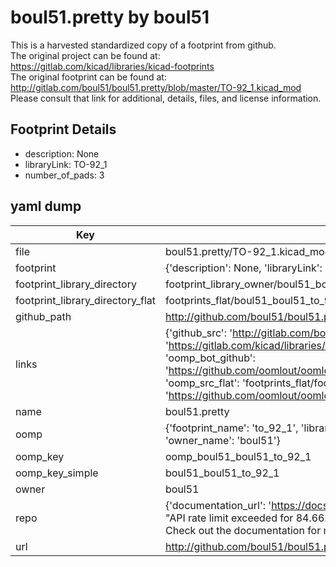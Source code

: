 # boul51.pretty by boul51  
This is a harvested standardized copy of a footprint from github.  
The original project can be found at:  
https://gitlab.com/kicad/libraries/kicad-footprints  
The original footprint can be found at:
http://gitlab.com/boul51/boul51.pretty/blob/master/TO-92_1.kicad_mod
Please consult that link for additional, details, files, and license information.  
## Footprint Details
* description: None  
* libraryLink: TO-92_1  
* number_of_pads: 3  
## yaml dump  
| Key | Value |  
| --- | --- |  
| file | boul51.pretty/TO-92_1.kicad_mod |  
| footprint | {'description': None, 'libraryLink': 'TO-92_1', 'number_of_pads': 3} |  
| footprint_library_directory | footprint_library_owner/boul51_boul51.pretty |  
| footprint_library_directory_flat | footprints_flat/boul51_boul51_to_92_1/working |  
| github_path | http://github.com/boul51/boul51.pretty/blob/master/TO-92_1.kicad_mod |  
| links | {'github_src': 'http://gitlab.com/boul51/boul51.pretty/blob/master/TO-92_1.kicad_mod', 'github_src_repo': 'https://gitlab.com/kicad/libraries/kicad-footprints', 'oomp_bot': 'footprints/boul51_boul51_to_92_1/working', 'oomp_bot_github': 'https://github.com/oomlout/oomlout_oomp_footprint_bot/tree/main/footprints/boul51_boul51_to_92_1/working', 'oomp_src_flat': 'footprints_flat/footprints_flat/boul51_boul51_to_92_1/working', 'oomp_src_flat_github': 'https://github.com/oomlout/oomlout_oomp_footprint_src/tree/main/footprints_flat/boul51_boul51_to_92_1/working'} |  
| name | boul51.pretty |  
| oomp | {'footprint_name': 'to_92_1', 'library_name': 'boul51', 'original_filename': 'boul51.pretty/TO-92_1.kicad_mod', 'owner_name': 'boul51'} |  
| oomp_key | oomp_boul51_boul51_to_92_1 |  
| oomp_key_simple | boul51_boul51_to_92_1 |  
| owner | boul51 |  
| repo | {'documentation_url': 'https://docs.github.com/rest/overview/resources-in-the-rest-api#rate-limiting', 'message': "API rate limit exceeded for 84.66.173.59. (But here's the good news: Authenticated requests get a higher rate limit. Check out the documentation for more details.)"} |  
| url | http://github.com/boul51/boul51.pretty |  

